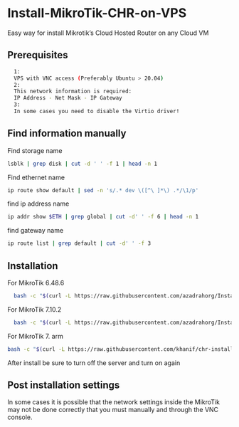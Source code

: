 # Install-MikroTik-CHR-on-VPS
Easy way for install Mikrotik’s Cloud Hosted Router on any Cloud VM

## Prerequisites

```bash
  1:
  VPS with VNC access (Preferably Ubuntu > 20.04)
  2:
  This network information is required:
  IP Address - Net Mask - IP Gateway
  3:
  In some cases you need to disable the Virtio driver!
```

## Find information manually
Find storage name
```bash
lsblk | grep disk | cut -d ' ' -f 1 | head -n 1
```
Find ethernet name
```bash
ip route show default | sed -n 's/.* dev \([^\ ]*\) .*/\1/p'
```
find ip address name
```bash
ip addr show $ETH | grep global | cut -d' ' -f 6 | head -n 1
```
find gateway name
```bash
ip route list | grep default | cut -d' ' -f 3
```
## Installation

For MikroTik 6.48.6

```bash
  bash -c "$(curl -L https://raw.githubusercontent.com/azadrahorg/Install-MikroTik-CHR-on-VPS/main/mik-6486.sh)"
```

For MikroTik 7.10.2

```bash
  bash -c "$(curl -L https://raw.githubusercontent.com/azadrahorg/Install-MikroTik-CHR-on-VPS/main/mik78.sh)"
```
For MikroTik 7. arm

```bash
bash -c "$(curl -L https://raw.githubusercontent.com/khanif/chr-install/main/installarm.sh)"
```

After install be sure to turn off the server and turn on again
## Post installation settings

In some cases it is possible that the network settings inside the MikroTik may not be done correctly that you must manually and through the VNC console.
